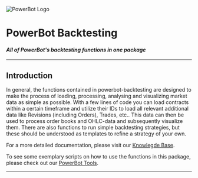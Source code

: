  ![PowerBot Logo](https://www.powerbot-trading.com/wp-content/uploads/2018/03/PowerBot_Weblogo.png "PowerBot")
# **PowerBot Backtesting**
#### ***All of PowerBot's backtesting functions in one package***

***
## Introduction
In general, the functions contained in powerbot-backtesting are designed to make the process of loading, processing,
analysing and visualizing market data as simple as possible. With a few lines of code you can load contracts within
a certain timeframe and utilize their IDs to load all relevant additional data like Revisions (including Orders), 
Trades, etc.. This data can then be used to process order books and OHLC-data and subsequently visualize them. There
are also functions to run simple backtesting strategies, but these should be understood as templates to refine a 
strategy of your own.

For a more detailed documentation, please visit our [Knowlegde Base](https://docs.powerbot-trading.com/articles/backtesting/).

To see some exemplary scripts on how to use the functions in this package, please check out our 
[PowerBot Tools](https://github.com/powerbot-trading/powerbot_tools).
***